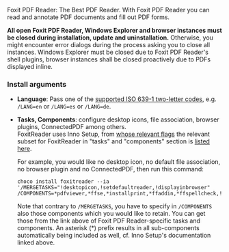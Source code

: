 Foxit PDF Reader: The Best PDF Reader. With Foxit PDF Reader you can read and annotate PDF documents and fill out PDF forms.

**All open Foxit PDF Reader, Windows Explorer and browser instances must be closed during installation, update and uninstallation.**
Otherwise, you might encounter error dialogs during the process asking you to close all instances.
Windows Explorer must be closed due to Foxit PDF Reader's shell plugins, browser instances shall be closed proactively due to PDFs displayed inline.

### Install arguments

- **Language**: Pass one of the [supported ISO 639-1 two-letter codes](https://en.wikipedia.org/wiki/List_of_ISO_639-1_codes), e.g. `/LANG=en` or `/LANG=es` or `/LANG=de`.
- **Tasks, Components**: configure desktop icons, file association, browser plugins, ConnectedPDF among others.<br>
    FoxitReader uses Inno Setup, from [whose relevant flags](http://jrsoftware.org/ishelp/index.php?topic=setupcmdline) the relevant subset for FoxitReader in "tasks" and "components" section is [listed here](https://gist.github.com/anonymous/6ab0d828cc626834e2048d9cf4ed30e1).

    For example, you would like no desktop icon, no default file association, no browser plugin and no ConnectedPDF, then run this command:

    ```
    choco install foxitreader --ia '/MERGETASKS="!desktopicon,!setdefaultreader,!displayinbrowser" /COMPONENTS=*pdfviewer,*ffse,*installprint,*ffaddin,*ffspellcheck,!connectedpdf"'
    ```
    Note that contrary to `/MERGETASKS`, you have to specify in `/COMPONENTS` also those components which you would like to retain. You can get those from the link above of Foxit PDF Reader-specific tasks and components. An asterisk (*) prefix results in all sub-components automatically being included as well, cf. Inno Setup's documentation linked above.
